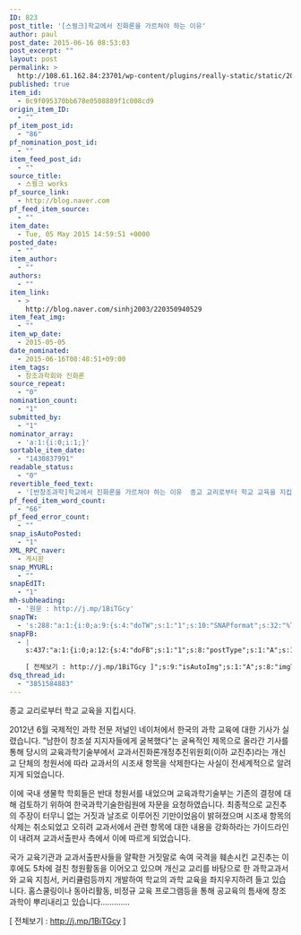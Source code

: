 ```yaml
---
ID: 823
post_title: '[스꿩크]학교에서 진화론을 가르쳐야 하는 이유'
author: paul
post_date: 2015-06-16 08:53:03
post_excerpt: ""
layout: post
permalink: >
  http://108.61.162.84:23701/wp-content/plugins/really-static/static/2015/06/%ec%8a%a4%ea%bf%a9%ed%81%ac%ed%95%99%ea%b5%90%ec%97%90%ec%84%9c-%ec%a7%84%ed%99%94%eb%a1%a0%ec%9d%84-%ea%b0%80%eb%a5%b4%ec%b3%90%ec%95%bc-%ed%95%98%eb%8a%94-%ec%9d%b4%ec%9c%a0/
published: true
item_id:
  - 0c9f095370bb678e0508889f1c008cd9
origin_item_ID:
  - ""
pf_item_post_id:
  - "86"
pf_nomination_post_id:
  - ""
item_feed_post_id:
  - ""
source_title:
  - 스꿩크 works
pf_source_link:
  - http://blog.naver.com
pf_feed_item_source:
  - ""
item_date:
  - Tue, 05 May 2015 14:59:51 +0000
posted_date:
  - ""
item_author:
  - ""
authors:
  - ""
item_link:
  - >
    http://blog.naver.com/sinhj2003/220350940529
item_feat_img:
  - ""
item_wp_date:
  - 2015-05-05
date_nominated:
  - 2015-06-16T08:48:51+09:00
item_tags:
  - 창조과학회와 진화론
source_repeat:
  - "0"
nomination_count:
  - "1"
submitted_by:
  - "1"
nominator_array:
  - 'a:1:{i:0;i:1;}'
sortable_item_date:
  - "1430837991"
readable_status:
  - "0"
revertible_feed_text:
  - '[반창조과학]학교에서 진화론을 가르쳐야 하는 이유  종교 교리로부터 학교 교육을 지킵시다. 2012년 6월 국제적인 과학 전문 저널인 네이처에서 한국의 과학 교육에 대한 기사가 실렸습니다. "남한이 창조설 지지자들에게 굴복했다"는 굴욕적인 제목으로 올라간 기사를 통해당시의 교육과학기술부에서 교과서진화론개정추진위원회(이하 교진추)라는 개신교 단체의 청원서에 따라 교과서의 시조새 항목을 삭제한다는 사실이 전세계적으로 알려지게 되었습니다.  이에 국내 생물학 학회들은 반대 청원서를 내었으며 교육과학기술부는 기존의 결정에 대해 검토하기 위하여 한국과학기술한림원에 자문을 요청하였습니다.최종적으로 교진.......'
pf_feed_item_word_count:
  - "66"
pf_feed_error_count:
  - ""
snap_isAutoPosted:
  - "1"
XML_RPC_naver:
  - 게시판
snap_MYURL:
  - ""
snapEdIT:
  - "1"
mh-subheading:
  - '원문 : http://j.mp/1BiTGcy'
snapTW:
  - 's:288:"a:1:{i:0;a:9:{s:4:"doTW";s:1:"1";s:10:"SNAPformat";s:32:"%TITLE% - %SURL% %HTAGS% %HCATS%";s:8:"attchImg";s:1:"1";s:9:"isAutoImg";s:1:"A";s:8:"imgToUse";s:0:"";s:11:"isPrePosted";s:1:"1";s:8:"isPosted";s:1:"1";s:4:"pgID";s:18:"610595951439421440";s:5:"pDate";s:19:"2015-06-15 23:53:14";}}";'
snapFB:
  - |
    s:437:"a:1:{i:0;a:12:{s:4:"doFB";s:1:"1";s:8:"postType";s:1:"A";s:10:"AttachPost";s:1:"2";s:10:"SNAPformat";s:95:"#폴아저씨의창조과학이야기 %HTAGS% %HCATS%
    
    [ 전체보기 : http://j.mp/1BiTGcy ]";s:9:"isAutoImg";s:1:"A";s:8:"imgToUse";s:0:"";s:9:"isAutoURL";s:1:"A";s:8:"urlToUse";s:0:"";s:11:"isPrePosted";s:1:"1";s:8:"isPosted";s:1:"1";s:4:"pgID";s:31:"794323357332113_799299966834452";s:5:"pDate";s:19:"2015-06-15 23:53:24";}}";
dsq_thread_id:
  - "3851584883"
---
```

<p>종교 교리로부터 학교 교육을 지킵시다.</p>
<p>2012년 6월 국제적인 과학 전문 저널인 네이처에서 한국의 과학 교육에 대한 기사가 실렸습니다. &#8221;남한이 창조설 지지자들에게 굴복했다&#8221;는 굴욕적인 제목으로 올라간 기사를 통해 당시의 교육과학기술부에서 교과서진화론개정추진위원회(이하 교진추)라는 개신교 단체의 청원서에 따라 교과서의 시조새 항목을 삭제한다는 사실이 전세계적으로 알려지게 되었습니다.</p>
<p>이에 국내 생물학 학회들은 반대 청원서를 내었으며 교육과학기술부는 기존의 결정에 대해 검토하기 위하여 한국과학기술한림원에 자문을 요청하였습니다. 최종적으로 교진추의 주장이 터무니 없는 거짓과 날조로 이루어진 기만이었음이 밝혀졌으며 시조새 항목의 삭제는 취소되었고 오히려 교과서에서 관련 항목에 대한 내용을 강화하라는 가이드라인이 내려져 교과서출판사 측에서 이에 따르게 되었습니다.</p>
<p>국가 교육기관과 교과서출판사들을 얄팍한 거짓말로 속여 국격을 훼손시킨 교진추는 이후에도 5차에 걸친 청원활동을 이어오고 있으며 개신교 교리를 바탕으로 한 과학교과서와 교육 지침서, 커리큘럼등까지 개발하여 학교의 과학 교육을 좌지우지하려 들고 있습니다. 홈스쿨링이나 동아리활동, 비정규 교육 프로그램등을 통해 공교육의 틈새에 창조과학이 뿌리내리고 있습니다&#8230;&#8230;&#8230;&#8230;.</p>
<p>[ 전체보기 : <a href="http://j.mp/1BiTGcy">http://j.mp/1BiTGcy</a> ]</p>
